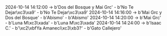2024-10-14 14:12:00 -> b'Dos del Bosque y Mai Grc' - b'No Te Dejar\xc3\xa9' - b'No Te Dejar\xc3\xa9'
2024-10-14 14:16:00 -> b'Mai Grc y Dos del Bosque' - b'Abismo' - b'Abismo'
2024-10-14 14:20:00 -> b'Mai Grc' - b'Luna M\xc3\xada' - b'Luna M\xc3\xada'
2024-10-14 14:24:00 -> b'Isaac C.' - b'\xc2\xbfYa Amaneci\xc3\xb3?' - b'Gato Callejero'
